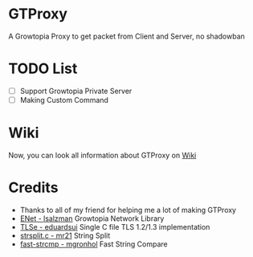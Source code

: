 # GTProxy
A Growtopia Proxy to get packet from Client and Server, no shadowban
# TODO List
- [ ] Support Growtopia Private Server
- [ ] Making Custom Command
# Wiki
Now, you can look all information about GTProxy on [Wiki](https://github.com/GuckTubeYT/GTProxy/wiki)
# Credits
- Thanks to all of my friend for helping me a lot of making GTProxy
- [ENet - lsalzman](https://github.com/lsalzman/enet) Growtopia Network Library
- [TLSe - eduardsui](https://github.com/eduardsui/tlse) Single C file TLS 1.2/1.3 implementation
- [strsplit.c - mr21](https://github.com/mr21/strsplit.c) String Split
- [fast-strcmp - mgronhol](https://mgronhol.github.io/fast-strcmp) Fast String Compare

